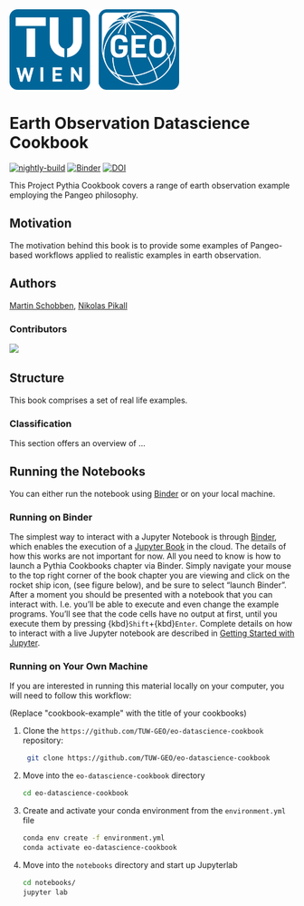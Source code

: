 <img src="tuw-geo-logo.png" alt="tuw-geo-logo" width="300"/>

# Earth Observation Datascience Cookbook

[![nightly-build](https://github.com/ProjectPythia/cookbook-template/actions/workflows/nightly-build.yaml/badge.svg)](https://github.com/ProjectPythia/cookbook-template/actions/workflows/nightly-build.yaml)
[![Binder](https://binder.projectpythia.org/badge_logo.svg)](https://binder.projectpythia.org/v2/gh/ProjectPythia/cookbook-template/main?labpath=notebooks)
[![DOI](https://zenodo.org/badge/475509405.svg)](https://zenodo.org/badge/latestdoi/475509405)

This Project Pythia Cookbook covers a range of earth observation example employing the Pangeo philosophy.

## Motivation

The motivation behind this book is to provide some examples of Pangeo-based workflows applied to realistic examples in earth observation.

## Authors

[Martin Schobben](@martinschobben), [Nikolas Pikall](@npikall)

### Contributors

<a href="https://github.com/TUW-GEO/eo-datascience-cookbook/graphs/contributors">
  <img src="https://contrib.rocks/image?repo=TUW-GEO/eo-datascience-cookbook" />
</a>

## Structure

This book comprises a set of real life examples.

### Classification

This section offers an overview of ...

## Running the Notebooks

You can either run the notebook using [Binder](https://binder.eo-datascience-cookbook.org/) or on your local machine.

### Running on Binder

The simplest way to interact with a Jupyter Notebook is through
[Binder](https://binder.eo-datascience-cookbook.org/), which enables the execution of a
[Jupyter Book](https://jupyterbook.org) in the cloud. The details of how this works are not
important for now. All you need to know is how to launch a Pythia
Cookbooks chapter via Binder. Simply navigate your mouse to
the top right corner of the book chapter you are viewing and click
on the rocket ship icon, (see figure below), and be sure to select
“launch Binder”. After a moment you should be presented with a
notebook that you can interact with. I.e. you’ll be able to execute
and even change the example programs. You’ll see that the code cells
have no output at first, until you execute them by pressing
{kbd}`Shift`\+{kbd}`Enter`. Complete details on how to interact with
a live Jupyter notebook are described in [Getting Started with
Jupyter](https://foundations.projectpythia.org/foundations/getting-started-jupyter.html).

### Running on Your Own Machine

If you are interested in running this material locally on your computer, you will need to follow this workflow:

(Replace "cookbook-example" with the title of your cookbooks)

1. Clone the `https://github.com/TUW-GEO/eo-datascience-cookbook` repository:

   ```bash
    git clone https://github.com/TUW-GEO/eo-datascience-cookbook
   ```

1. Move into the `eo-datascience-cookbook` directory
   ```bash
   cd eo-datascience-cookbook
   ```
1. Create and activate your conda environment from the `environment.yml` file
   ```bash
   conda env create -f environment.yml
   conda activate eo-datascience-cookbook
   ```
1. Move into the `notebooks` directory and start up Jupyterlab
   ```bash
   cd notebooks/
   jupyter lab
   ```
